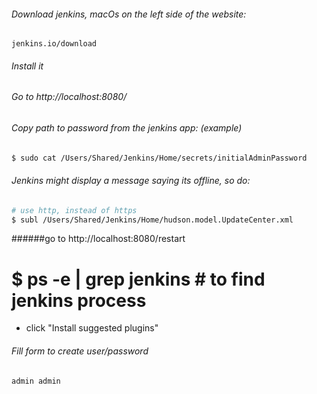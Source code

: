 
###### Download jenkins, macOs on the left side of the website:
`jenkins.io/download`


###### Install it


###### Go to http://localhost:8080/


###### Copy path to password from the jenkins app: (example)
```bash
$ sudo cat /Users/Shared/Jenkins/Home/secrets/initialAdminPassword
```

###### Jenkins might display a message saying its offline, so do:
```bash
# use http, instead of https
$ subl /Users/Shared/Jenkins/Home/hudson.model.UpdateCenter.xml 
```

######go to http://localhost:8080/restart

# $ ps -e | grep jenkins # to find jenkins process

- click "Install suggested plugins"

###### Fill form to create user/password
```
admin admin
```
